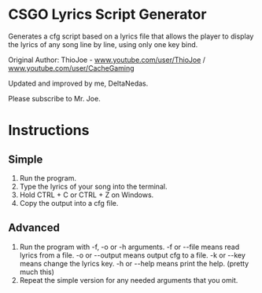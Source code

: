 # CSGO Lyrics Script Generator

Generates a cfg script based on a lyrics file that allows the player to display the lyrics of any song line by line, using only one key bind.


Original Author:  ThioJoe - www.youtube.com/user/ThioJoe / www.youtube.com/user/CacheGaming

Updated and improved by me, DeltaNedas.

Please subscribe to Mr. Joe.


# Instructions

## Simple
1. Run the program.
2. Type the lyrics of your song into the terminal.
3. Hold CTRL + C or CTRL + Z on Windows.
4. Copy the output into a cfg file.

## Advanced
1. Run the program with -f, -o or -h arguments.
	-f or --file means read lyrics from a file.
	-o or --output means output cfg to a file.
	-k or --key means change the lyrics key.
	-h or --help means print the help. (pretty much this)
2. Repeat the simple version for any needed arguments that you omit.
